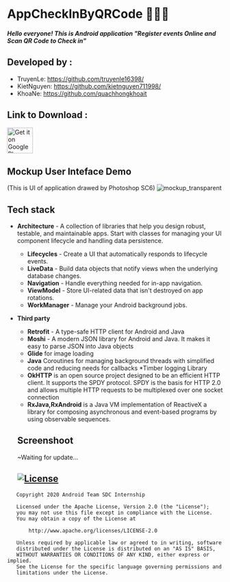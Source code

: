 # AppCheckInByQRCode 🚧👷🔧️

##### Hello everyone! This is Android application "Register events Online and Scan QR Code to Check in"

## Developed by :
* TruyenLe: https://github.com/truyenle16398/
* KietNguyen: https://github.com/kietnguyen711998/
* KhoaNe: https://github.com/quachhongkhoait

## Link to Download  :
<a href="#"><img alt="Get it on Google Play" src="https://play.google.com/intl/en_us/badges/images/generic/en-play-badge.png" height=60px /></a>

## Mockup User Inteface Demo
(This is UI of application drawed by Photoshop SC6)
![mockup_transparent](https://user-images.githubusercontent.com/55780534/82993099-45e61a80-a02a-11ea-92f3-392ebc8721d2.png)

## Tech stack
* <b>Architecture</b> - A collection of libraries that help you design robust, testable, and maintainable apps. Start with classes for managing your UI component lifecycle and handling data persistence.
  * <b>Lifecycles</b> - Create a UI that automatically responds to lifecycle events.
  * <b>LiveData</b> - Build data objects that notify views when the underlying database changes.
  * <b>Navigation</b> - Handle everything needed for in-app navigation.
  * <b>ViewModel</b> - Store UI-related data that isn't destroyed on app rotations.
  * <b>WorkManager</b> - Manage your Android background jobs.
* <b>Third party</b>
  * <b>Retrofit</b> - A type-safe HTTP client for Android and Java
  * <b>Moshi</b> - A modern JSON library for Android and Java. It makes it easy to parse JSON into Java objects
  * <b>Glide</b> for image loading
  * <b>Java</b> Coroutines for managing background threads with simplified code and reducing needs for callbacks *Timber logging Library
  * <b>OkHTTP</b> is an open source project designed to be an efficient HTTP client. It supports the SPDY protocol. SPDY is the basis for HTTP 2.0 and allows multiple HTTP requests to be multiplexed over one socket connection
  * <b>RxJava,RxAndroid</b> is a Java VM implementation of ReactiveX a library for composing asynchronous and event-based programs by using observable sequences.
  
  ## Screenshoot
  ~Waiting for update...
  
  ## [![License](https://img.shields.io/badge/License-Apache%202.0-blue.svg)](https://opensource.org/licenses/Apache-2.0)
```
   Copyright 2020 Android Team SDC Internship

   Licensed under the Apache License, Version 2.0 (the "License");
   you may not use this file except in compliance with the License.
   You may obtain a copy of the License at

       http://www.apache.org/licenses/LICENSE-2.0

   Unless required by applicable law or agreed to in writing, software
   distributed under the License is distributed on an "AS IS" BASIS,
   WITHOUT WARRANTIES OR CONDITIONS OF ANY KIND, either express or implied.
   See the License for the specific language governing permissions and
   limitations under the License.
   ```

